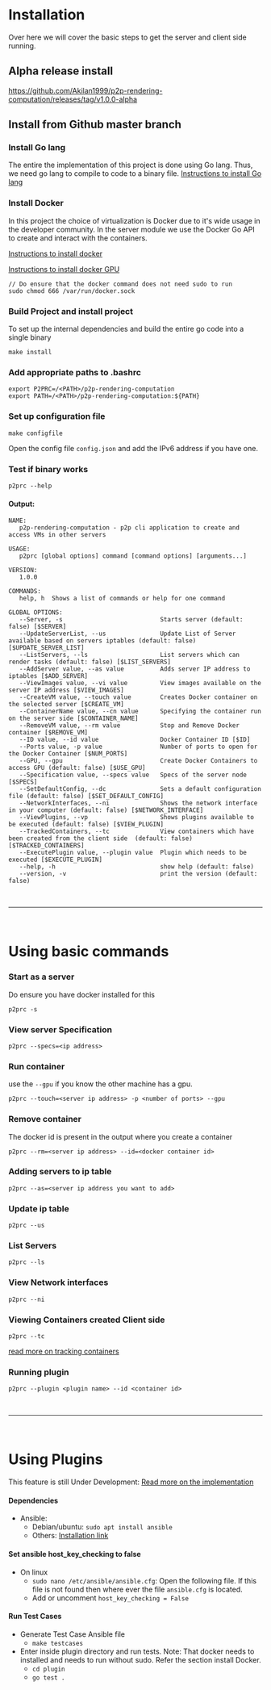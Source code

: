 # Installation 

Over here we will cover the basic steps to get the server and client side running. 

## Alpha release install 
https://github.com/Akilan1999/p2p-rendering-computation/releases/tag/v1.0.0-alpha

## Install from Github master branch 

### Install Go lang 
The entire the implementation of this project is done using Go lang. 
Thus, we need go lang to compile to code to a binary file.
[Instructions to install Go lang](https://golang.org/doc/install)

### Install Docker 
In this project the choice of virtualization is Docker due to it's wide usage 
in the developer community. In the server module we use the Docker Go API to create and
interact with the containers. 

[Instructions to install docker](https://docs.docker.com/get-docker/)

[Instructions to install docker GPU](https://docs.nvidia.com/datacenter/cloud-native/container-toolkit/install-guide.html#docker)
````
// Do ensure that the docker command does not need sudo to run
sudo chmod 666 /var/run/docker.sock
````

### Build Project and install project
To set up the internal dependencies and build the entire go code 
into a single binary
```
make install
```

### Add appropriate paths to .bashrc 
```
export P2PRC=/<PATH>/p2p-rendering-computation
export PATH=/<PATH>/p2p-rendering-computation:${PATH}
```

### Set up configuration file
```
make configfile 
```
Open the config file ```config.json``` and add the IPv6 address 
if you have one. 

### Test if binary works
```
p2prc --help
```
#### Output:
```
NAME:
   p2p-rendering-computation - p2p cli application to create and access VMs in other servers

USAGE:
   p2prc [global options] command [command options] [arguments...]

VERSION:
   1.0.0

COMMANDS:
   help, h  Shows a list of commands or help for one command

GLOBAL OPTIONS:
   --Server, -s                           Starts server (default: false) [$SERVER]
   --UpdateServerList, --us               Update List of Server available based on servers iptables (default: false) [$UPDATE_SERVER_LIST]
   --ListServers, --ls                    List servers which can render tasks (default: false) [$LIST_SERVERS]
   --AddServer value, --as value          Adds server IP address to iptables [$ADD_SERVER]
   --ViewImages value, --vi value         View images available on the server IP address [$VIEW_IMAGES]
   --CreateVM value, --touch value        Creates Docker container on the selected server [$CREATE_VM]
   --ContainerName value, --cn value      Specifying the container run on the server side [$CONTAINER_NAME]
   --RemoveVM value, --rm value           Stop and Remove Docker container [$REMOVE_VM]
   --ID value, --id value                 Docker Container ID [$ID]
   --Ports value, -p value                Number of ports to open for the Docker Container [$NUM_PORTS]
   --GPU, --gpu                           Create Docker Containers to access GPU (default: false) [$USE_GPU]
   --Specification value, --specs value   Specs of the server node [$SPECS]
   --SetDefaultConfig, --dc               Sets a default configuration file (default: false) [$SET_DEFAULT_CONFIG]
   --NetworkInterfaces, --ni              Shows the network interface in your computer (default: false) [$NETWORK_INTERFACE]
   --ViewPlugins, --vp                    Shows plugins available to be executed (default: false) [$VIEW_PLUGIN]
   --TrackedContainers, --tc              View containers which have been created from the client side  (default: false) [$TRACKED_CONTAINERS]
   --ExecutePlugin value, --plugin value  Plugin which needs to be executed [$EXECUTE_PLUGIN]
   --help, -h                             show help (default: false)
   --version, -v                          print the version (default: false)
```

<br>

--------------

<br>

# Using basic commands 

### Start as a server 
Do ensure you have docker installed for this 
```
p2prc -s 
```

### View server Specification 
```
p2prc --specs=<ip address>
```

### Run container 
use the ```--gpu``` if you know the other machine has a gpu. 
```
p2prc --touch=<server ip address> -p <number of ports> --gpu
```

### Remove container 
The docker id is present in the output where you create a container
```
p2prc --rm=<server ip address> --id=<docker container id> 
```

### Adding servers to ip table
```
p2prc --as=<server ip address you want to add> 
```

### Update ip table 
```
p2prc --us 
```

### List Servers 
```
p2prc --ls 
```

### View Network interfaces 
```
p2prc --ni
```

### Viewing Containers created Client side 
```
p2prc --tc
```
[read more on tracking containers](ClientImplementation.md#tracking-containers)

### Running plugin 
```
p2prc --plugin <plugin name> --id <container id>
``` 

<br>

--------------

<br>

# Using Plugins 
This feature is still Under Development:
[Read more on the implementation](PluginImplementation.md)

#### Dependencies
- Ansible:
  - Debian/ubuntu: ```sudo apt install ansible```
  - Others: [Installation link](https://ansible-tips-and-tricks.readthedocs.io/en/latest/ansible/install/)
    
#### Set ansible host_key_checking to false 
- On linux
  - ```sudo nano /etc/ansible/ansible.cfg```: Open the following file. If this file is not found then where
    ever the file ```ansible.cfg``` is located.
  -  Add or uncomment ```host_key_checking = False```
  
#### Run Test Cases 
- Generate Test Case Ansible file 
  - ```make testcases```
- Enter inside plugin directory and run tests. 
  Note: That docker needs to installed and needs to run without 
  sudo. Refer the section install Docker. 
  - ```cd plugin```
  - ```go test .```
  

  
  



